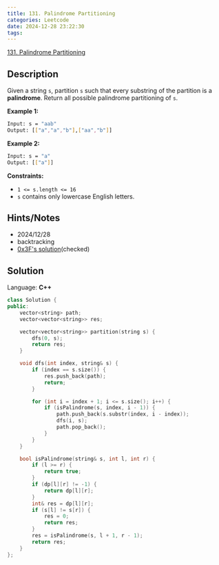```yaml
---
title: 131. Palindrome Partitioning
categories: Leetcode
date: 2024-12-28 23:22:30
tags:
---
```


[131. Palindrome Partitioning](https://leetcode.com/problems/palindrome-partitioning/description/?envType=problem-list-v2&envId=plakya4j)

## Description

Given a string `s`, partition `s` such that every substring of the partition is a **palindrome**. Return all possible palindrome partitioning of `s`.

**Example 1:**

```bash
Input: s = "aab"
Output: [["a","a","b"],["aa","b"]]
```

**Example 2:**

```bash
Input: s = "a"
Output: [["a"]]
```

**Constraints:**

- `1 <= s.length <= 16`
- `s` contains only lowercase English letters.

## Hints/Notes

- 2024/12/28
- backtracking
- [0x3F's solution](https://leetcode.cn/problems/palindrome-partitioning/solutions/2059414/hui-su-bu-hui-xie-tao-lu-zai-ci-pythonja-fues/)(checked)

## Solution

Language: **C++**

```C++
class Solution {
public:
    vector<string> path;
    vector<vector<string>> res;

    vector<vector<string>> partition(string s) {
        dfs(0, s);
        return res;
    }

    void dfs(int index, string& s) {
        if (index == s.size()) {
            res.push_back(path);
            return;
        }

        for (int i = index + 1; i <= s.size(); i++) {
            if (isPalindrome(s, index, i - 1)) {
                path.push_back(s.substr(index, i - index));
                dfs(i, s);
                path.pop_back();
            }
        }
    }

    bool isPalindrome(string& s, int l, int r) {
        if (l >= r) {
            return true;
        }
        if (dp[l][r] != -1) {
            return dp[l][r];
        }
        int& res = dp[l][r];
        if (s[l] != s[r]) {
            res = 0;
            return res;
        }
        res = isPalindrome(s, l + 1, r - 1);
        return res;
    }
};
```
